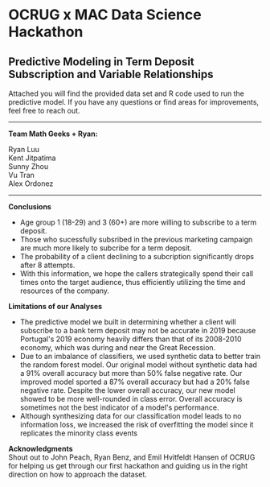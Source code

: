 # OCRUG x MAC Data Science Hackathon
## Predictive Modeling in Term Deposit Subscription and Variable Relationships

Attached you will find the provided data set and R code used to run the predictive model. If you have any questions or find areas for improvements, feel free to reach out. 
___
**Team Math Geeks + Ryan:**

Ryan Luu <br>
Kent Jitpatima <br>
Sunny Zhou <br>
Vu Tran <br>
Alex Ordonez
___
**Conclusions**
* Age group 1 (18-29) and 3 (60+) are more willing to subscribe to a term deposit.
* Those who sucessfully subsribed in the previous marketing campaign are much more likely to subcribe for a term deposit.
* The probability of a client declining to a subcription significantly drops after 8 attempts.
* With this information, we hope the callers strategically spend their call times onto the target audience, thus efficiently utilizing the time and resources of the company.

**Limitations of our Analyses**
* The predictive model we built in determining whether a client will subscribe to a bank term deposit may not be accurate in 2019 because Portugal's 2019 economy heavily differs than that of its 2008-2010 economy, which was during and near the Great Recession.
* Due to an imbalance of classifiers, we used synthetic data to better train the random forest model. Our original model without synthetic data had a 91% overall accuracy but more than 50% false negative rate. Our improved model sported a 87% overall accuracy but had a 20% false negative rate. Despite the lower overall accuracy, our new model showed to be more well-rounded in class error. Overall accuracy is sometimes not the best indicator of a model's performance. 
* Although synthesizing data for our classification model leads to no information loss, we increased the risk of overfitting the model since it replicates the minority class events

**Acknowledgments**
<br> Shout out to John Peach, Ryan Benz, and Emil Hvitfeldt Hansen of OCRUG for helping us get through our first hackathon and guiding us in the right direction on how to approach the dataset. 
